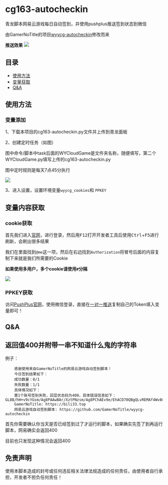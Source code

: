 # cg163-autocheckin
青龙脚本网易云游戏每日自动签到，并使用pushplus推送签到状态到微信

由GamerNoTitle的项目[wyycg-autocheckin](https://github.com/GamerNoTitle/wyycg-autocheckin "wyycg-autocheckin")修改而来

**推送效果**
![](https://pic.imgdb.cn/item/654d14c2c458853aef027d37.jpg)

## 目录

- [使用方法](#使用方法)
- [变量获取](#变量内容获取)
- [Q&A](#qa)

## 使用方法

### 变量添加

1、下载本项目的cg163-autocheckin.py文件并上传到青龙面板

2、创建定时任务（如图）

图中命令/脚本中task后面的WYCloudGame是文件夹名称，随便填写，第二个WYCloudGame.py填写上传的cg163-autocheckin.py

图中定时规则是每天7点45分执行

![](https://pic.imgdb.cn/item/654d0c37c458853aefe92883.jpg)

3、进入设置，设置环境变量`wyycg_cookies`和 `PPKEY`

## 变量内容获取

### cookie获取

首先我们进入[官网](https://cg.163.com)，进行登录，然后用<kbd>F12</kbd>打开开发者工具后使用<kbd>Ctrl</kbd>+<kbd>F5</kbd>进行刷新，会刷出很多结果

我们在里面找到`@me`这一项，然后在右边找到`Authorization`将冒号后面的内容复制下来就是我们所需要的Cookie

**如果使用多用户，多个cookie请使用`#`分隔**

![](https://img-blog.csdnimg.cn/img_convert/8916bfbda33b93061206f2571665987d.png)

### PPKEY获取

访问[PushPlus官网](https://www.pushplus.plus/)，使用微信登录，直接在[一对一推送](https://www.pushplus.plus/push1.html)复制自己的Token填入变量即可！

## Q&A

## 返回值400并附带一串不知道什么鬼的字符串

例子：
```
    感谢使用来自GamerNoTitle的网易云游戏自动签到脚本！
    今日签到结果如下：
    成功数量：0/1
    失败数量：1/1
    具体情况如下：
    第1个账号签到失败，回显状态码为400，具体错误信息如下：GL8B/hH+v9cYGsm/Ag8PAAwBAr/XztPNzsm/Ag8PChAEv9e/EhACD70QBgQLvREMAf4Wv8m/Ag8PChAEAAu/17/5EtID0tD5EtLWz9b5EtIBA8/5EtT/1AL5EtLP0M2/Gqc=
    GamerNoTitle: https://bili33.top
    网易云游戏自动签到脚本: https://github.com/GamerNoTitle/wyycg-autocheckin
```

首先你需要确认你当天是否已经签到过了才运行的脚本，如果确实先签了到再运行脚本，网易确实会返回400

目前也只发现这种情况会返回400


## 免责声明

使用本脚本造成的封号或任何违反相关法律法规造成的任何责任，由使用者自行承担，开发者不担负任何责任！
